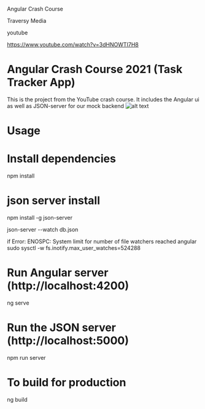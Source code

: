 Angular Crash Course

Traversy Media

youtube 

https://www.youtube.com/watch?v=3dHNOWTI7H8

# Angular Crash Course 2021 (Task Tracker App)

This is the project from the YouTube crash course. It includes the Angular ui as well as JSON-server for our mock backend
![alt text](https://github.com/mehmetcanak/sample-app/tree/master/AngularCrashCourse/src/assets/task1.PNG?raw=true)


# Usage

# Install dependencies

npm install

#  json server install
npm install -g json-server

json-server --watch db.json

if Error: ENOSPC: System limit for number of file watchers reached angular
    sudo sysctl -w fs.inotify.max_user_watches=524288

# Run Angular server (http://localhost:4200)
ng serve


# Run the JSON server (http://localhost:5000)

npm run server

# To build for production

ng build